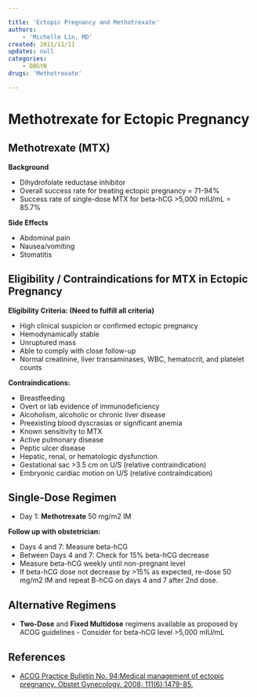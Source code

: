 ```yaml
---

title: 'Ectopic Pregnancy and Methotrexate'
authors:
    - 'Michelle Lin, MD'
created: 2011/11/11
updates: null
categories:
    - OBGYN
drugs: 'Methotrexate'

---
```




# Methotrexate for Ectopic Pregnancy

## Methotrexate (MTX)

**Background**

-   Dihydrofolate reductase inhibitor
-   Overall success rate for treating ectopic pregnancy = 71-94%
-   Success rate of single-dose MTX for beta-hCG &gt;5,000 mIU/mL = 85.7% 

**Side Effects**
-   Abdominal pain
-   Nausea/vomiting
-   Stomatitis    

## Eligibility / Contraindications for MTX in Ectopic Pregnancy

**Eligibility Criteria: (Need to fulfill all criteria)**

-   High clinical suspicion or confirmed ectopic pregnancy
-   Hemodynamically stable
-   Unruptured mass
-   Able to comply with close follow-up
-   Normal creatinine, liver transaminases, WBC, hematocrit, and platelet counts 

**Contraindications:**
-   Breastfeeding
-   Overt or lab evidence of immunodeficiency
-   Alcoholism, alcoholic or chronic liver disease
-   Preexisting blood dyscrasias or significant anemia 
-   Known sensitivity to MTX
-   Active pulmonary disease
-   Peptic ulcer disease
-   Hepatic, renal, or hematologic dysfunction
-   Gestational sac &gt;3.5 cm on U/S (relative contraindication) 
-   Embryonic cardiac motion on U/S (relative contraindication) 

## Single-Dose Regimen

-  Day 1: **<span class="drug">Methotrexate</span>** 50 mg/m2 IM

**Follow up with obstetrician:**
-   Days 4 and 7: Measure beta-hCG
-   Between Days 4 and 7: Check for 15% beta-hCG decrease
-   Measure beta-hCG weekly until non-pregnant level
-   If beta-hCG dose not decrease by &gt;15% as expected, re-dose 50 mg/m2 IM and repeat B-hCG on days 4 and 7 after 2nd dose. 

## Alternative Regimens

-   **Two-Dose** and **Fixed Multidose** regimens available as proposed by ACOG guidelines - Consider for beta-hCG level &gt;5,000 mIU/mL

## References

-   [ACOG Practice Bulletin No. 94:Medical management of ectopic pregnancy. Obstet Gynecology. 2008; 111(6):1479-85.](http://www.ncbi.nlm.nih.gov/pubmed/18515537)

